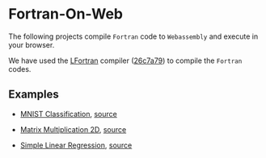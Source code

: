 # Fortran-On-Web


The following projects compile `Fortran` code to `Webassembly` and execute in your browser.


We have used the [LFortran](https://github.com/lfortran/lfortran) compiler ([26c7a79](https://github.com/lfortran/lfortran/tree/26c7a7976708f2d595a0ab64f0d531b43518f200)) to compile the `Fortran` codes.

## Examples

- [MNIST Classification](https://lfortran.github.io/mnist-classifier-blas-wasm/), [source](https://github.com/lfortran/mnist-classifier-blas-wasm)

- [Matrix Multiplication 2D](https://lfortran.github.io/Fortran-On-Web/matmul2D/), [source](https://github.com/lfortran/Fortran-On-Web)

- [Simple Linear Regression](https://lfortran.github.io/Fortran-On-Web/linear-regression/), [source](https://github.com/lfortran/Fortran-On-Web)

